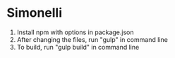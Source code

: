 # Simonelli

1. Install npm with options in package.json
2. After changing the files, run "gulp" in command line
3. To build, run "gulp build" in command line
